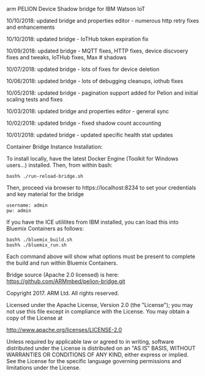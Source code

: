 arm PELION Device Shadow bridge for IBM Watson IoT                    
  
10/10/2018: updated bridge and properties editor - numerous http retry fixes and enhancements

10/10/2018: updated bridge - IoTHub token expiration fix

10/09/2018: updated bridge - MQTT fixes, HTTP fixes, device discvoery fixes and tweaks, IoTHub fixes, Max # shadows

10/07/2018: updated bridge - lots of fixes for device deletion

10/06/2018: updated bridge - lots of debugging cleanups, iothub fixes

10/05/2018: updated bridge - pagination support added for Pelion and initial scaling tests and fixes

10/03/2018: updated bridge and properties editor - general sync

10/02/2018: updated bridge - fixed shadow count accounting

10/01/2018: updated bridge - updated specific health stat updates

Container Bridge Instance Installation:

To install locally, have the latest Docker Engine (Toolkit for Windows users...) installed. Then, from within bash:

    bash% ./run-reload-bridge.sh

Then, proceed via browser to https://localhost:8234 to set your credentials and key material for the bridge

    username: admin
    pw: admin

If you have the ICE utililites from IBM installed, you can load this into Bluemix Containers as follows:

    bash% ./bluemix_build.sh
    bash% ./bluemix_run.sh

Each command above will show what options must be present to complete the build and run within Bluemix Containers.

Bridge source (Apache 2.0 licensed) is here: https://github.com/ARMmbed/pelion-bridge.git

Copyright 2017. ARM Ltd. All rights reserved.

Licensed under the Apache License, Version 2.0 (the "License");
you may not use this file except in compliance with the License.
You may obtain a copy of the License at

   http://www.apache.org/licenses/LICENSE-2.0

Unless required by applicable law or agreed to in writing, software
distributed under the License is distributed on an "AS IS" BASIS,
WITHOUT WARRANTIES OR CONDITIONS OF ANY KIND, either express or implied.
See the License for the specific language governing permissions and
limitations under the License. 
